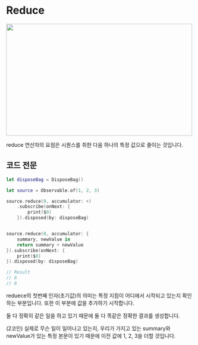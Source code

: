 # Reduce

<img src = "https://user-images.githubusercontent.com/92699723/198066290-6f6bc93f-8098-4ea0-8f7d-53e0ad202559.png" width="500" height="300">

reduce 연산자의 요점은 시퀀스를 취한 다음 하나의 특정 값으로 줄이는 것입니다.

## 코드 전문
```Swift
let disposeBag = DisposeBag()

let source = Observable.of(1, 2, 3)

source.reduce(0, accumulator: +)
    .subscribe(onNext: {
        print($0)
    }).disposed(by: disposeBag)


source.reduce(0, accumulator: {
    summary, newValue in
    return summary + newValue
}).subscribe(onNext: {
    print($0)
}).disposed(by: disposeBag)

// Result
// 6
// 6
```
reduece의 첫번째 인자(초기값)의 의미는 특정 지점이 어디에서 시작되고 있는지 확인하는 부분입니다. 또한 이 부분에 값을 추가하기 시작합니다.

둘 다 정확히 같은 일을 하고 있기 때문에 둘 다 똑같은 정확한 결과를 생성합니다.

(2코인)
실제로 무슨 일이 일어나고 있는지, 우리가 가지고 있는 summary와 newValue가 있는 특정 본문이 있기 때문에 이전 값에 1, 2, 3을 더할 것입니다.